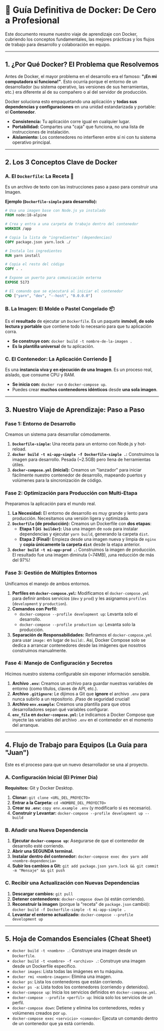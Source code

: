 # 🚀 Guía Definitiva de Docker: De Cero a Profesional

Este documento resume nuestro viaje de aprendizaje con Docker, cubriendo los conceptos fundamentales, las mejores prácticas y los flujos de trabajo para desarrollo y colaboración en equipo.

---

## 1. ¿Por Qué Docker? El Problema que Resolvemos

Antes de Docker, el mayor problema en el desarrollo era el famoso: **"¡En mi computadora sí funciona!"**. Esto ocurría porque el entorno de un desarrollador (su sistema operativo, las versiones de sus herramientas, etc.) era diferente al de su compañero o al del servidor de producción.

Docker soluciona esto empaquetando una aplicación y **todas sus dependencias y configuraciones** en una unidad estandarizada y portable: el **Contenedor**.

- **Consistencia:** Tu aplicación corre igual en cualquier lugar.
- **Portabilidad:** Compartes una "caja" que funciona, no una lista de instrucciones de instalación.
- **Aislamiento:** Los contenedores no interfieren entre sí ni con tu sistema operativo principal.

---

## 2. Los 3 Conceptos Clave de Docker

### A. El `Dockerfile`: La Receta 📜

Es un archivo de texto con las instrucciones paso a paso para construir una Imagen.

**Ejemplo (`Dockerfile-simple` para desarrollo):**

```dockerfile
# Usa una imagen base con Node.js ya instalado
FROM node:18-alpine

# Crea y entra a una carpeta de trabajo dentro del contenedor
WORKDIR /app

# Copia la lista de "ingredientes" (dependencias)
COPY package.json yarn.lock ./

# Instala los ingredientes
RUN yarn install

# Copia el resto del código
COPY . .

# Expone un puerto para comunicación externa
EXPOSE 5173

# El comando que se ejecutará al iniciar el contenedor
CMD ["yarn", "dev", "--host", "0.0.0.0"]
```

### B. La Imagen: El Molde o Pastel Congelado 📦

Es el **resultado** de ejecutar un `Dockerfile`. Es un paquete **inmóvil, de solo lectura y portable** que contiene todo lo necesario para que tu aplicación corra.

- **Se construye con:** `docker build -t nombre-de-la-imagen .`
- **Es la plantilla universal** de tu aplicación.

### C. El Contenedor: La Aplicación Corriendo 🏃

Es una **instancia viva y en ejecución de una Imagen**. Es un proceso real, aislado, que consume CPU y RAM.

- **Se inicia con:** `docker run` o `docker-compose up`.
- Puedes crear **muchos contenedores idénticos** desde **una sola imagen**.

---

## 3. Nuestro Viaje de Aprendizaje: Paso a Paso

### Fase 1: Entorno de Desarrollo

Creamos un sistema para desarrollar cómodamente.

1.  **`Dockerfile-simple`:** Una receta para un entorno con Node.js y hot-reload.
2.  **`docker build -t mi-app-simple -f Dockerfile-simple .`:** Construimos la imagen para desarrollo. Pesada (~2.5GB) pero llena de herramientas útiles.
3.  **`docker-compose.yml` (inicial):** Creamos un "lanzador" para iniciar fácilmente nuestro contenedor de desarrollo, mapeando puertos y volúmenes para la sincronización de código.

### Fase 2: Optimización para Producción con Multi-Etapa

Preparamos la aplicación para el mundo real.

1.  **La Necesidad:** El entorno de desarrollo es muy grande y lento para producción. Necesitamos una versión ligera y optimizada.
2.  **`Dockerfile` (de producción):** Creamos un Dockerfile con **dos etapas**:
    - **Etapa 1 (`AS builder`):** Usa una imagen de `node` para instalar dependencias y ejecutar `yarn build`, generando la carpeta `dist`.
    - **Etapa 2 (Final):** Empieza desde una imagen nueva y limpia de `nginx` y **copia únicamente la carpeta `dist`** desde la etapa anterior.
3.  **`docker build -t mi-app-prod .`:** Construimos la imagen de producción. El resultado fue una imagen diminuta (~74MB), ¡una reducción de más del 97%!

### Fase 3: Gestión de Múltiples Entornos

Unificamos el manejo de ambos entornos.

1.  **Perfiles en `docker-compose.yml`:** Modificamos el `docker-compose.yml` para definir ambos servicios (`dev` y `prod`) y les asignamos `profiles` (`development` y `production`).
2.  **Comandos con Perfil:**
    - `docker-compose --profile development up`: Levanta solo el desarrollo.
    - `docker-compose --profile production up`: Levanta solo la producción.
3.  **Separación de Responsabilidades:** Refinamos el `docker-compose.yml` para usar `image:` en lugar de `build:`. Así, Docker Compose solo se dedica a arrancar contenedores desde las imágenes que nosotros construimos manualmente.

### Fase 4: Manejo de Configuración y Secretos

Hicimos nuestro sistema configurable sin exponer información sensible.

1.  **Archivo `.env`:** Creamos un archivo para guardar nuestras variables de entorno (como títulos, claves de API, etc.).
2.  **Archivo `.gitignore`:** Le dijimos a Git que **ignore** el archivo `.env` para nunca subirlo a un repositorio. ¡Paso de seguridad crucial!
3.  **Archivo `env.example`:** Creamos una plantilla para que otros desarrolladores sepan qué variables configurar.
4.  **`env_file` en `docker-compose.yml`:** Le indicamos a Docker Compose que inyecte las variables del archivo `.env` en el contenedor en el momento del arranque.

---

## 4. Flujo de Trabajo para Equipos (La Guía para "Juan")

Este es el proceso para que un nuevo desarrollador se una al proyecto.

### A. Configuración Inicial (El Primer Día)

**Requisitos:** Git y Docker Desktop.

1.  **Clonar:** `git clone <URL_DEL_PROYECTO>`
2.  **Entrar a la Carpeta:** `cd <NOMBRE_DEL_PROYECTO>`
3.  **Crear su `.env`:** `copy env.example .env` (y modificarlo si es necesario).
4.  **Construir y Levantar:** `docker-compose --profile development up --build`

### B. Añadir una Nueva Dependencia

1.  **Ejecutar `docker-compose up`:** Asegurarse de que el contenedor de desarrollo esté corriendo.
2.  **Abrir una SEGUNDA terminal.**
3.  **Instalar dentro del contenedor:** `docker-compose exec dev yarn add <nombre-dependencia>`
4.  **Subir los cambios a Git:** `git add package.json yarn.lock && git commit -m "Mensaje" && git push`

### C. Recibir una Actualización con Nuevas Dependencias

1.  **Descargar cambios:** `git pull`
2.  **Detener contenedores:** `docker-compose down` (si están corriendo).
3.  **Reconstruir la imagen** (porque la "receta" de `package.json` cambió): `docker build -f Dockerfile-simple -t mi-app-simple .`
4.  **Levantar el entorno actualizado:** `docker-compose --profile development up`

---

## 5. Hoja de Comandos Esenciales (Cheat Sheet)

- `docker build -t <nombre> .`: Construye una imagen desde un `Dockerfile`.
- `docker build -t <nombre> -f <archivo> .`: Construye una imagen desde un Dockerfile específico.
- `docker images`: Lista todas las imágenes en tu máquina.
- `docker rmi <nombre-imagen>`: Elimina una imagen.
- `docker ps`: Lista los contenedores que están corriendo.
- `docker ps -a`: Lista todos los contenedores (corriendo y detenidos).
- `docker-compose up`: Inicia los servicios definidos en `docker-compose.yml`.
- `docker-compose --profile <perfil> up`: Inicia solo los servicios de un perfil.
- `docker-compose down`: Detiene y elimina los contenedores, redes y volúmenes creados por `up`.
- `docker-compose exec <servicio> <comando>`: Ejecuta un comando dentro de un contenedor que ya está corriendo.
